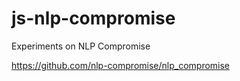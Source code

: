 # js-nlp-compromise
Experiments on NLP Compromise

https://github.com/nlp-compromise/nlp_compromise
